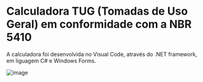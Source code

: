 # Calculadora TUG (Tomadas de Uso Geral) em conformidade com a NBR 5410

A calculadora foi desenvolvida no Visual Code, através do .NET framework, em liguagem C# e Windows Forms.

![image](https://user-images.githubusercontent.com/55628779/236580092-35c7d71d-e388-4f6f-8150-43b76b4366d7.png)
